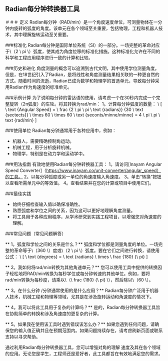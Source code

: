 ## Radian每分钟转换器工具

＃＃＃ 定义
Radian每分钟（RAD/min）是一个角度速度单位，可测量物体在一分钟内旋转的弧度的角度。该单元在各个领域至关重要，包括物理，工程和机器人技术，其中理解旋转运动至关重要。

###标准化
Radian每分钟是国际单位系统（SI）的一部分。一场完整的革命对应于\（2 \ pi \）弧度，使其成为角度位移的标准化措施。这种标准化允许在不同的科学和工程应用程序进行一致的计算和比较。

###历史和进化
角度测量的概念可以追溯到古代文明，其中使用学位测量角度。但是，在18世纪引入了Radian，是将线性和角度测量结果相关联的一种更自然的方式。随着时间的流逝，Radian已成为数学和物理学的首选单元，导致每分钟采用Radian作为角速度的标准单元。

###示例计算
为了说明每分钟的雷达语的使用，请考虑一个在30秒内完成一个完整旋转（2π弧度）的车轮。将其转换为rad/min：
1。计算每分钟弧度的数量：
\ [
\ text {Angular Speed} = \ frac {2 \ pi \ pi \ text {radians}} {30 \ text {sectects}} \ times 60 \ times 60 \ text {seconts/minne/minne} = 4 \ pi \ pi \ text {rad/min}
\]

###使用单位
Radian每分钟通常用于各种应用中，例如：
- 机器人，需要精确控制角运动。
- 机械工程，用于分析旋转机械。
- 物理学，特别是在动力学和运动学中。

###用法指南
有效地使用Radian每分钟转换器工具：
1。请访问[Inayam Angular Speed Converter]（https://www.inayam.co/unit-converter/angular_speed）的工具。
2。以每分钟弧度或另一单位的角速度输入角速度。
3。单击“转换”按钮以查看所需单元中的等效值。
4。查看结果并在您的计算或项目中使用它们。

###最佳实践
- 始终仔细检查输入值以确保准确性。
- 熟悉弧度和学位之间的关系，因为这可以更好地理解角度测量。
- 将工具用于各种应用程序，从学术研究到实践工程项目，以增强您对角速度的理解。

###常见问题（常见问题解答）

** 1。弧度和学位之间的关系是什么？**
弧度和学位都是测量角度的单位。一场完整的革命等于\（360 \）度或\（2 \ pi \）弧度。要在它们之间进行转换，请使用公式：
\ [
\ text {degrees} = \ text {radians} \ times \ frac {180} {\ pi}
\]

** 2。我如何将rad/min转换为其他角速单元？**
您可以使用工具中提供的转换因子轻松地将RAD/min转换为每秒学位或每分钟转速的其他单位。例如，要将rad/min转换为每秒度，请乘以\（\ frac {180} {\ pi} \），然后除以\（60 \）。

** 3。在什么分钟 /分钟通常使用的是什么应用？**
Radian每分钟广泛用于机器人技术，机械工程和物理等领域，尤其是在涉及旋转运动和角速度的情况下。

** 4。我可以将此工具用于复杂的计算吗？**
是的，Radian每分钟转换器工具旨在协助简单的转换和涉及角速度的更复杂的计算。

** 5。如果我在使用该工具时遇到错误该怎么办？**
如果您遇到任何问题，请确保您的输入值正确并且在预期范围内。如果问题持续存在，请考虑刷新页面或联系支持以寻求帮助。

通过利用Radian每分钟转换器工具，您可以增强对角的理解 速度及其在各个领域的应用。无论您是学生，工程师还是爱好者，此工具都旨在有效地满足您的需求。